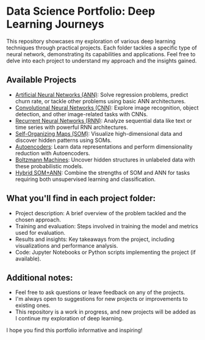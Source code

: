 
# Data Science Portfolio: Deep Learning Journeys


This repository showcases my exploration of various deep learning techniques through practical projects. Each folder tackles a specific type of neural network, demonstrating its capabilities and applications. Feel free to delve into each project to understand my approach and the insights gained.

## Available Projects

- [Artificial Neural Networks (ANN)](https://github.com/Theossaya/Data-empire/tree/89ef293338dd63448e3c68024cbbb9a0c867177b/Data%20Science%20Projects/Artificial%20Neural%20Network): Solve regression problems, predict churn rate, or tackle other problems using basic ANN architectures.
- [Convolutional Neural Networks (CNN)](https://github.com/Theossaya/Data-empire/tree/89ef293338dd63448e3c68024cbbb9a0c867177b/Data%20Science%20Projects/Convolutional%20Neural%20Network): Explore image recognition, object detection, and other image-related tasks with CNNs.
- [Recurrent Neural Networks (RNN)](https://github.com/Theossaya/Data-empire/tree/89ef293338dd63448e3c68024cbbb9a0c867177b/Data%20Science%20Projects/Recurrent%20Neural%20Networks): Analyze sequential data like text or time series with powerful RNN architectures.
- [Self-Organizing Maps (SOM)](https://github.com/Theossaya/Data-empire/tree/89ef293338dd63448e3c68024cbbb9a0c867177b/Data%20Science%20Projects/Self%20Organizing%20Maps): Visualize high-dimensional data and discover hidden patterns using SOMs.
- [Autoencoders](https://github.com/Theossaya/Data-empire/tree/89ef293338dd63448e3c68024cbbb9a0c867177b/Data%20Science%20Projects/AutoEncoders): Learn data representations and perform dimensionality reduction with Autoencoders.
- [Boltzmann Machines](https://github.com/Theossaya/Data-empire/tree/89ef293338dd63448e3c68024cbbb9a0c867177b/Data%20Science%20Projects/Boltzmann%20Machines): Uncover hidden structures in unlabeled data with these probabilistic models.
- [Hybrid SOM+ANN](https://github.com/Theossaya/Data-empire/tree/89ef293338dd63448e3c68024cbbb9a0c867177b/Data%20Science%20Projects/Hybrid%20Case%20Study): Combine the strengths of SOM and ANN for tasks requiring both unsupervised learning and classification.

## What you'll find in each project folder:

- Project description: A brief overview of the problem tackled and the chosen approach.
- Training and evaluation: Steps involved in training the model and metrics used for evaluation.
- Results and insights: Key takeaways from the project, including visualizations and performance analysis.
- Code: Jupyter Notebooks or Python scripts implementing the project (if available).

## Additional notes:

- Feel free to ask questions or leave feedback on any of the projects.
- I'm always open to suggestions for new projects or improvements to existing ones.
- This repository is a work in progress, and new projects will be added as I continue my exploration of deep learning.

I hope you find this portfolio informative and inspiring!



